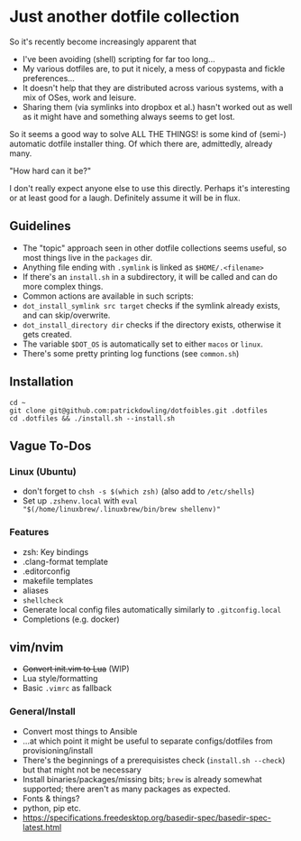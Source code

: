 # Just another dotfile collection
So it's recently become increasingly apparent that
- I've been avoiding (shell) scripting for far too long...
- My various dotfiles are, to put it nicely, a mess of copypasta and fickle preferences...
- It doesn't help that they are distributed across various systems, with a mix of OSes, work and leisure.
- Sharing them (via symlinks into dropbox et al.) hasn't worked out as well as it might have and something always
  seems to get lost.

So it seems a good way to solve ALL THE THINGS! is some kind of (semi-) automatic dotfile installer thing. Of which there are, admittedly, already many.

"How hard can it be?"

I don't really expect anyone else to use this directly. Perhaps it's interesting or at least good for a laugh.
Definitely assume it will be in flux.

## Guidelines
- The "topic" approach seen in other dotfile collections seems useful, so most things live in the `packages` dir.
- Anything file ending with `.symlink` is linked as `$HOME/.<filename>`
- If there's an `install.sh` in a subdirectory, it will be called and can do more complex things.
- Common actions are available in such scripts:
 - `dot_install_symlink src target` checks if the symlink already exists, and can skip/overwrite.
 - `dot_install_directory dir` checks if the directory exists, otherwise it gets created.
- The variable `$DOT_OS` is automatically set to either `macos` or `linux`.
- There's some pretty printing log functions (see `common.sh`)

## Installation
```
cd ~
git clone git@github.com:patrickdowling/dotfoibles.git .dotfiles
cd .dotfiles && ./install.sh --install.sh
```

## Vague To-Dos
### Linux (Ubuntu)
- don't forget to `chsh -s $(which zsh)` (also add to `/etc/shells`)
- Set up `.zshenv.local` with `eval "$(/home/linuxbrew/.linuxbrew/bin/brew shellenv)"`

### Features
- zsh: Key bindings
- .clang-format template
- .editorconfig
- makefile templates
- aliases
- `shellcheck`
- Generate local config files automatically similarly to `.gitconfig.local`
- Completions (e.g. docker)

## vim/nvim
- ~~Convert init.vim to Lua~~ (WIP)
- Lua style/formatting
- Basic `.vimrc` as fallback

### General/Install
- Convert most things to Ansible
- ...at which point it might be useful to separate configs/dotfiles from provisioning/install
- There's the beginnings of a prerequisistes check (`install.sh --check`) but that might not be necessary
- Install binaries/packages/missing bits; `brew` is already somewhat supported; there aren't as many packages as expected.
- Fonts & things?
- python, pip etc.
- https://specifications.freedesktop.org/basedir-spec/basedir-spec-latest.html
